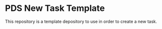 # PDS New Task Template

This repository is a template depository to use in order to create a new task.
